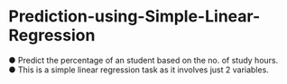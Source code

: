 # Prediction-using-Simple-Linear-Regression                                                        
● Predict the percentage of an student based on the no. of study hours.                              
● This is a simple linear regression task as it involves just 2 variables.                                   
